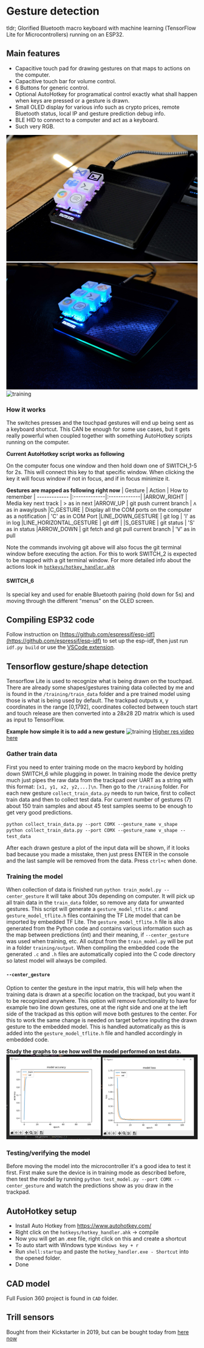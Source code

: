 # Gesture detection
tldr; Glorified Bluetooth macro keyboard with machine learning (TensorFlow Lite for Microcontrollers) running on an ESP32.
## Main features
- Capacitive touch pad for drawing gestures on that maps to actions on the computer.
- Capacitive touch bar for volume control.
- 6 Buttons for generic control.
- Optional AutoHotkey for programatical control exactly what shall happen when keys are pressed or a gesture is drawn.
- Small OLED display for various info such as crypto prices, remote Bluetooth status, local IP and gesture prediction debug info.
- BLE HID to connect to a computer and act as a keyboard.
- Such very RGB.

![training](.github/day.jpg)
![training](.github/rgb.jpg )
![training](.github/demo.gif)

### How it works
The switches presses and the touchpad gestures will end up being sent as a keyboard shortcut. This CAN be enough for some use cases, but it gets really powerful when coupled together with something AutoHotkey scripts running on the computer.

**Current AutoHotkey script works as following**

On the computer focus one window and then hold down one of SWITCH_1-5 for 2s. This will connect this key to that specific window. When clicking the key it will focus window if not in focus, and if in focus minimize it.

**Gestures are mapped as following right now**
| Gesture        | Action | How to remember
| ------------- |:-------------|:-------------| 
|ARROW_RIGHT | Media key next track | > as in next
|ARROW_UP | git push current branch | ʌ as in away/push
|C_GESTURE | Display all the COM ports on the computer as a notification | 'C' as in COM Port
|LINE_DOWN_GESTURE | git log | 'l' as in log
|LINE_HORIZONTAL_GESTURE | git diff | 
|S_GESTURE | git status | 'S' as in status
|ARROW_DOWN | git fetch and git pull current branch | 'V' as in pull

Note the commands involving git above will also focus the git terminal window before executing the action. For this to work SWITCH_2 is expected to be mapped with a git terminal window. For more detailed info about the actions look in 
[`hotkeys/hotkey_handler.ahk`](hotkeys/hotkey_handler.ahk)


#### SWITCH_6
Is special key and used for enable Bluetooth pairing (hold down for 5s) and moving through the different "menus" on the OLED screen.

## Compiling ESP32 code
Follow instruction on [https://github.com/espressif/esp-idf](https://github.com/espressif/esp-idf) to set up the esp-idf, then just run `idf.py build` or use the [VSCode extension](https://github.com/espressif/vscode-esp-idf-extension).

## Tensorflow gesture/shape detection
Tensorflow Lite is used to recognize what is being drawn on the touchpad. There are already some shapes/gestures training data collected by me and is found in the `/training/train_data` folder and a pre trained model using those is what is being used by default. The trackpad outputs x, y coordinates in the range [0,1792], coordinates collected between touch start and touch release are then converted into a 28x28 2D matrix which is used as input to TensorFlow.

**Example how simple it is to add a new gesture**
![training](.github/done.gif)
[Higher res video here](https://youtu.be/cg1-SUCJ2Vs)

### Gather train data
First you need to enter training mode on the macro keybord by holding down SWITCH_6 while plugging in power. In training mode the device pretty much just pipes the raw data from the trackpad over UART as a string with this format: `[x1, y1, x2, y2,...]\n`. Then go to the  `/training` folder. For each new gesture `collect_train_data.py` needs to run twice, first to collect train data and then to collect test data. For current number of gestures (7) about 150 train samples and about 45 test samples seems to be enough to get very good predictions.

    python collect_train_data.py --port COMX --gesture_name v_shape
    python collect_train_data.py --port COMX --gesture_name v_shape --test_data

After each drawn gesture a plot of the input data will be shown, if it looks bad because you made a misstake, then just press ENTER in the console and the last sample will be removed from the data. Press `ctrl+c` when done.

### Training the model
When collection of data is finished run `python train_model.py --center_gesture` it will take about 30s depending on computer. It will pick up all train data in the `train_data` folder, so remove any data for unwanted gestures. This script will generate a `gesture_model_tflite.c` and `gesture_model_tflite.h` files containing the TF Lite model that can be imported by embedded TF Lite. The `gesture_model_tflite.h` file is also generated from the Python code and contains various information such as the map between predictions (int) and their meaning, if `--center_gesture` was used when training, etc. All output from the `train_model.py` will be put in a folder `training/output`. When compiling the embedded code the generated `.c` and `.h` files are automatically copied into the C code directory so latest model will always be compiled.

#### `--center_gesture`
Option to center the gesture in the input matrix, this will help when the training data is drawn at a specific location on the trackpad, but you want it to be recognized anywhere. This option will remove functionality to have for example two line down gestures, one at the right side and one at the left side of the trackpad as this option will move both gestures to the center. For this to work the same change is needed on target before inputing the drawn gesture to the embedded model. This is handled automatically as this is added into the `gesture_model_tflite.h` file and handled accordingly in embedded code.

**Study the graphs to see how well the model performed on test data.**
![training](.github/training.png)

### Testing/verifying the model
Before moving the model into the microcontroller it's a good idea to test it first. First make sure the device is in training mode as described before, then test the model by running `python test_model.py --port COMX --center_gesture` and watch the predictions show as you draw in the trackpad.

## AutoHotkey setup
- Install Auto Hotkey from https://www.autohotkey.com/
- Right click on the `hotkeys/hotkey_handler.ahk` -> compile
- Now you will get an .exe file, right click on this and create a shortcut
- To auto start with Windows type `Windows key + r`
- Run `shell:startup` and paste the `hotkey_handler.exe - Shortcut` into the opened folder.
- Done

## CAD model
Full Fusion 360 project is found in `CAD` folder.

## Trill sensors
Bought from their Kickstarter in 2019, but can be bought today from [here now](https://bela.io/products/trill/)
